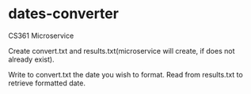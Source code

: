 # dates-converter
CS361 Microservice

Create convert.txt and results.txt(microservice will create, if does not already exist).

Write to convert.txt the date you wish to format.
Read from results.txt to retrieve formatted date.
